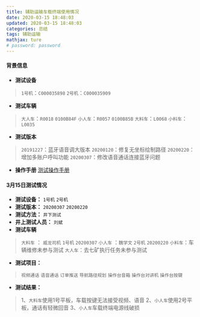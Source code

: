 ```yaml
---
title: 辅助运输车载终端使用情况
date: 2020-03-15 18:48:03
updated: 2020-03-15 18:48:03
categories: 总结
tags: 辅助运输
mathjax: ture
# password: password
---
```


#### 背景信息
* **测试设备**
> `1号机`：`C000035898`
> `2号机`：`C000035909`

* **测试车辆**
> `大人车`：`R0018` `0100B84F`
> `小人车`：`R0057` `0100B85B`
> `大料车`：`L0068`
> `小料车`：`L0035`

* **测试版本**
> `20191227`：蓝牙语音调大版本
> `20200120`：修复无坐标绘制路径
> `20200220`：增加多账户呼叫功能
> `20200307`：修改语音通话连接蓝牙问题

* **操作手册**
[测试操作手册](https://rhtect.github.io/2020/01/16/wendang-manual-pad/)


#### 3月15日测试情况
* **测试设备：** `1号机` `2号机`
* **测试版本：** `20200307` `20200220`
* **测试方法：** `井下测试`
* **井上测试人员：** `刘斌`
* **测试车辆** 
> `大料车` ： `威龙司机` `1号机` `20200307`
> `小人车` ：``魏学文`` `2号机` `20200220`
> `小料车`：车辆维修未参与测试
> `大人车`：去七矿执行任务未参与测试
* **测试项目：** 
> `视频通话` `语音通话` `订单推送` `导航路径规划` `操作台音箱` `操作台对讲机` `操作台按键`
* **测试结果：** 
> 1、`大料车`使用1号平板，车载按键无法接受视频、语音
> 2、`小人车`使用2号平板，通话有轻微回音
> 3、`小人车`车载终端电源线破损